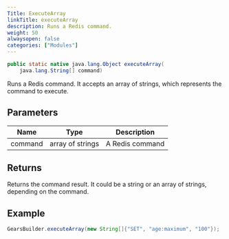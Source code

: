 ```yaml
---
Title: ExecuteArray
linkTitle: executeArray
description: Runs a Redis command.
weight: 50
alwaysopen: false
categories: ["Modules"]
---
```


```java
public static native java.lang.Object executeArray(
    java.lang.String[] command)
```

Runs a Redis command. It accepts an array of strings, which represents the command to execute.

## Parameters

| Name | Type | Description |
|------|------|-------------|
| command | array of strings | A Redis command |

## Returns

Returns the command result. It could be a string or an array of strings, depending on the command.

## Example

```java
GearsBuilder.executeArray(new String[]{"SET", "age:maximum", "100"});
```